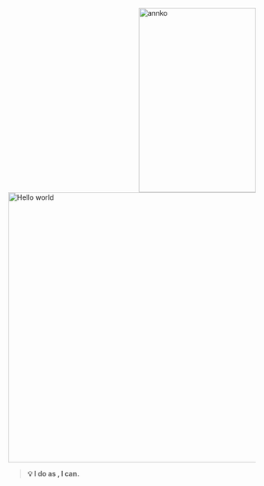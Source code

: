 <img align="right" src="https://cdn.jsdelivr.net/gh/annkoxx/img_annko/ad65d-n89i0.png" alt="annko" width="238px" height="375px" /><img src="https://raw.githubusercontent.com/sagar-viradiya/sagar-viradiya/master/resources/banner.png" alt="Hello world" width="550px">




<!-- <img src="https://count.getloli.com/get/@annkoxx?theme=moebooru-h" alt=":name" /> -->

<!-- ### 💜 Annko (红豆) -->

> **💡 I do  as ,  I  can.**
